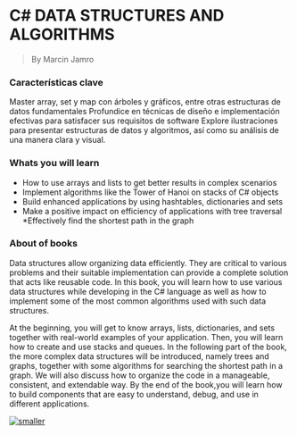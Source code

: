 # C# DATA STRUCTURES AND ALGORITHMS

> By Marcin Jamro
### Características clave
Master array, set y map con árboles y gráficos, entre otras estructuras de datos fundamentales
Profundice en técnicas de diseño e implementación efectivas para satisfacer sus requisitos de software
Explore ilustraciones para presentar estructuras de datos y algoritmos, así como su análisis de una manera clara y visual.

### Whats you will learn
* How to use arrays and lists to get better results in complex scenarios
* Implement algorithms like the Tower of Hanoi on stacks of C# objects
* Build enhanced applications by using hashtables, dictionaries and sets
* Make a positive impact on efficiency of applications with tree traversal
*Effectively find the shortest path in the graph

### About of books
Data structures allow organizing data efficiently. They are critical to various problems and their suitable implementation can provide a complete solution that acts like reusable code. In this book, you will learn how to use various data structures while developing in the C# language as well as how to implement some of the most common algorithms used with such data structures.

At the beginning, you will get to know arrays, lists, dictionaries, and sets together with real-world examples of your application. Then, you will learn how to create and use stacks and queues. In the following part of the book, the more complex data structures will be introduced, namely trees and graphs, together with some algorithms for searching the shortest path in a graph. We will also discuss how to organize the code in a manageable, consistent, and extendable way. By the end of the book,you will learn how to build components that are easy to understand, debug, and use in different applications.


<a href="https://imgbb.com/"><img src="https://static.packt-cdn.com/products/9781788833738/cover/smaller" alt="smaller" border="0"></a>
